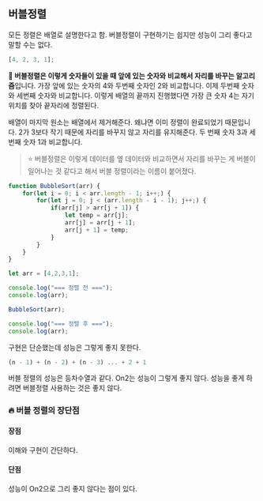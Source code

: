 ## 버블정렬

모든 정렬은 배열로 설명한다고 함.
버블정렬이 구현하기는 쉽지만 성능이 그리 좋다고 말할 수는 없다.

```ts
[4, 2, 3, 1];
```

**🫧 버블정렬은 이렇게 숫자들이 있을 때 앞에 있는 숫자와 비교해서 자리를 바꾸는 알고리즘**입니다.
가장 앞에 있는 숫자의 4와 두번째 숫자인 2와 비교합니다. 이제 두번째 숫자와 세번째 숫자와 비교합니다. 이렇게 배열의 끝까지 진행했다면 가장 큰 숫자 4는 자기 위치를 찾아 끝자리에 정렬된다.

배열이 마지막 원소는 배열에서 제거해준다.
왜냐면 이미 정렬이 완료되었기 때문입니다.
2가 3보다 작기 때문에 자리를 바꾸지 않고 자리를 유지해준다. 두 번째 숫자 3과 세번째 숫자 1과 비교합니다.

> ⭐️ 버블정렬은 이렇게 데이터를 옆 데이터와 비교하면서 자리를 바꾸는 게 버블이 일어나는 것 같다고 해서 버블 정렬이라는 이름이 붙어졌다.

```ts
function BubbleSort(arr) {
    for(let i = 0; i < arr.length - 1; i++;) {
        for(let j = 0; j < (arr.length - i - 1); j++;) {
            if(arr[j] > arr[j + 1]) {
                let temp = arr[j];
                arr[j] = arr[j + 1];
                arr[j + 1] = temp;
            }
        }
    }
}

let arr = [4,2,3,1];

console.log("=== 정렬 전 ===");
console.log(arr);

BubbleSort(arr);

console.log("=== 정렬 후 ===");
console.log(arr);
```

구현은 단순했는데 성능은 그렇게 좋지 못한다.

```ts
(n - 1) + (n - 2) + (n - 3) ... + 2 + 1
```

버블 정렬의 성능은 등차수열과 같다.
On2는 성능이 그렇게 좋지 않다. 성능을 좋게 하려면 버블정렬 사용하는 것은 좋지 않다.

### 🔥 버블 정렬의 장단점

#### 장점

이해와 구현이 간단하다.

#### 단점

성능이 On2으로 그리 좋지 않다는 점이 있다.
